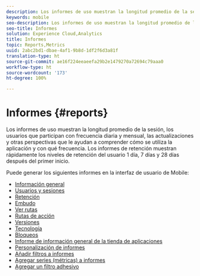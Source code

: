 ```yaml
---
description: Los informes de uso muestran la longitud promedio de la sesión, los usuarios que participan con frecuencia diaria y mensual, las actualizaciones y otras perspectivas que le ayudan a comprender cómo se utiliza la aplicación y con qué frecuencia. Los informes de retención muestran rápidamente los niveles de retención del usuario 1 día, 7 días y 28 días después del primer inicio.
keywords: mobile
seo-description: Los informes de uso muestran la longitud promedio de la sesión, los usuarios que participan con frecuencia diaria y mensual, las actualizaciones y otras perspectivas que le ayudan a comprender cómo se utiliza la aplicación y con qué frecuencia. Los informes de retención muestran rápidamente los niveles de retención del usuario 1 día, 7 días y 28 días después del primer inicio.
seo-title: Informes
solution: Experience Cloud,Analytics
title: Informes
topic: Reports,Metrics
uuid: 2abc2bd1-dbae-4af1-9b8d-1df2f6d3a81f
translation-type: ht
source-git-commit: ae16f224eeaeefa29b2e1479270a72694c79aaa0
workflow-type: ht
source-wordcount: '173'
ht-degree: 100%

---
```



# Informes {#reports}

Los informes de uso muestran la longitud promedio de la sesión, los usuarios que participan con frecuencia diaria y mensual, las actualizaciones y otras perspectivas que le ayudan a comprender cómo se utiliza la aplicación y con qué frecuencia. Los informes de retención muestran rápidamente los niveles de retención del usuario 1 día, 7 días y 28 días después del primer inicio.

Puede generar los siguientes informes en la interfaz de usuario de Mobile:

* [Información general](/help/using/usage/usage-overview.md)
* [Usuarios y sesiones](/help/using/usage/users-sessions.md)
* [Retención](/help/using/usage/reports-retention.md)
* [Embudo](/help/using/usage/reports-funnel.md)
* [Ver rutas](/help/using/usage/reports-view-paths.md)
* [Rutas de acción](/help/using/usage/reports-action-paths.md)
* [Versiones](/help/using/usage/c-reports-versions.md)
* [Tecnología](/help/using/usage/reports-technology.md)
* [Bloqueos](/help/using/usage/c-crashes.md)
* [Informe de información general de la tienda de aplicaciones](/help/using/usage/c-app-store-store-performance.md)
* [Personalización de informes](/help/using/usage/reports-customize/reports-customize.md)
* [Añadir filtros a informes](/help/using/usage/reports-customize/t-reports-customize.md)
* [Agregar series (métricas) a informes](/help/using/usage/reports-customize/t-reports-series.md)
* [Agregar un filtro adhesivo](/help/using/usage/reports-customize/t-sticky-filter.md)
